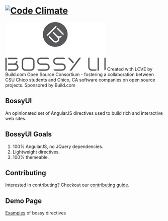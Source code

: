 [![Code Climate](https://codeclimate.com/github/buildcom/BossyUI/badges/gpa.svg)](https://codeclimate.com/github/buildcom/BossyUI)
=======

<span style="text-align: center;">
<img title="Bossy UI" alt="bossyui" src='bossy_logo.png?raw=true' />
</span>
Created with LOVE by Build.com Open Source Consortium - fostering a collaboration between CSU Chico students and Chico, CA software companies on open source projects.  Sponsored by Build.com

## BossyUI

An opinionated set of AngularJS directives used to build rich and interactive web sites.  

## BossyUI Goals
1. 100% AngularJS, no JQuery dependencies.
2. Lightweight directives.
3. 100% themeable.

## Contributing

Interested in contributing? Checkout our [contributing guide](/CONTRIBUTING.md).

## Demo Page

[Examples](http://buildcom.github.io/BossyUI/#/) of bossy directives
